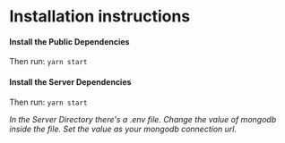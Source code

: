 # Installation instructions

#### Install the Public Dependencies
Then run:
<code>yarn start</code>
#### Install the Server Dependencies
Then run:
<code>yarn start</code>

 <em>In the Server Directory there's a .env file. Change the value of mongodb inside the file. Set the value as your mongodb connection url. </em>
